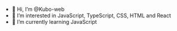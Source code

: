 - 👋 Hi, I’m @Kubo-web
- 👀 I’m interested in JavaScript, TypeScript, CSS, HTML and React
- 🌱 I’m currently learning JavaScript
<!---
Kubo-web/Kubo-web is a ✨ special ✨ repository because its `README.md` (this file) appears on your GitHub profile.
You can click the Preview link to take a look at your changes.
--->
